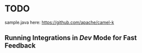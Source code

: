 # TODO #

sample.java here:  https://github.com/apache/camel-k


## Running Integrations in _Dev_ Mode for Fast Feedback ##

